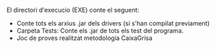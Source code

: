 El directori d'execucio (EXE) conte el seguent:
- Conte tots els arxius .jar dels drivers (si s'han compilat previament)
- Carpeta Tests: Conte els .jar de tots els test del programa.
- Joc de proves realitzat metodologia CaixaGrisa
